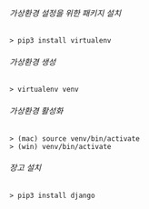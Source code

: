 
###### 가상환경 설정을 위한 패키지 설치
```
> pip3 install virtualenv
```

###### 가상환경 생성
```
> virtualenv venv
```

###### 가상환경 활성화
```
> (mac) source venv/bin/activate
> (win) venv/bin/activate
```

###### 장고 설치
```
> pip3 install django
```
